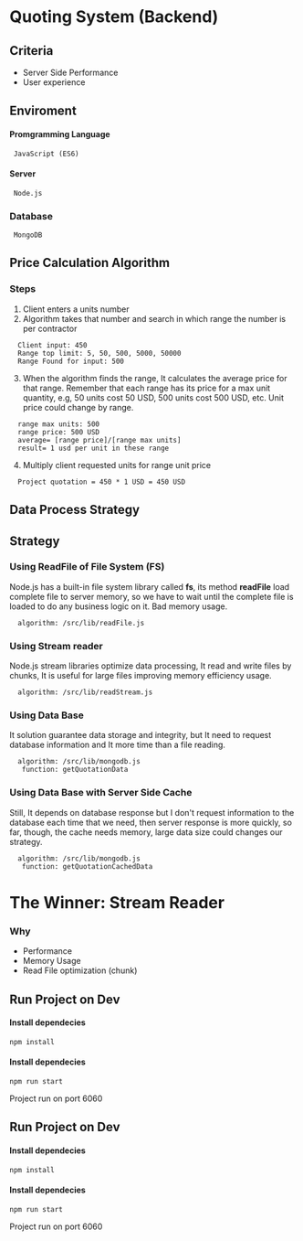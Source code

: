 # Quoting System (Backend)

## Criteria
- Server Side Performance
- User experience

## Enviroment

  #### Promgramming Language
     JavaScript (ES6)

  #### Server
     Node.js 

  ### Database
     MongoDB



## Price Calculation Algorithm
### Steps
 1. Client enters a units number
 2. Algorithm takes that number and search in which range the number is per contractor
  ```
    Client input: 450 
    Range top limit: 5, 50, 500, 5000, 50000
    Range Found for input: 500
  ```
 3. When the algorithm finds the range, It calculates the average price for that range. Remember that each range has its price for a max unit quantity, e.g, 50 units cost 50 USD, 500 units cost 500 USD, etc. Unit price could change by range.
  ```
    range max units: 500
    range price: 500 USD
    average= [range price]/[range max units]
    result= 1 usd per unit in these range
  ```
  4. Multiply client requested units for range unit price
  ```
    Project quotation = 450 * 1 USD = 450 USD
  ```
  
## Data Process Strategy

## Strategy


### Using ReadFile of File System (FS)
Node.js has a built-in file system library called **fs**, its method **readFile** load complete file to server memory, so we have to wait until the complete file is loaded to do any business logic on it. Bad memory usage.
```
  algorithm: /src/lib/readFile.js
```
### Using Stream reader
Node.js stream libraries optimize data processing, It read and write files by chunks, It is useful for large files improving memory efficiency usage.
```
  algorithm: /src/lib/readStream.js
```
### Using Data Base
It solution guarantee data storage and integrity, but It need to request database information and It more time than a file reading.  
```
  algorithm: /src/lib/mongodb.js
   function: getQuotationData
```

### Using Data Base with Server Side Cache
Still, It depends on database response but I don't request information to the database each time that we need, then server response is more quickly, so far, though, the cache needs memory, large data size could changes our strategy.
```
  algorithm: /src/lib/mongodb.js
   function: getQuotationCachedData 
```

# The Winner: Stream Reader
### Why
  - Performance
  - Memory Usage
  - Read File optimization (chunk) 

## Run Project on Dev
#### Install dependecies
```
npm install
```

#### Install dependecies
```
npm run start
```
Project run on port 6060

## Run Project on Dev
#### Install dependecies
```
npm install
```

#### Install dependecies
```
npm run start
```
Project run on port 6060